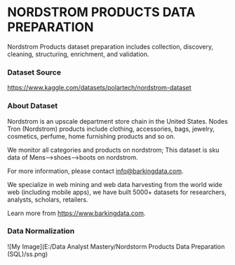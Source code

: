 # NORDSTROM PRODUCTS DATA PREPARATION
Nordstrom Products dataset preparation includes collection, discovery, cleaning, structuring, enrichment, and validation.

### Dataset Source
https://www.kaggle.com/datasets/polartech/nordstrom-dataset

### About Dataset
Nordstrom is an upscale department store chain in the United States. Nodes Tron (Nordstrom) products include clothing, accessories, bags, jewelry, cosmetics, perfume, home furnishing products and so on.

We monitor all categories and products on nordstrom; This dataset is sku data of Mens-->shoes-->boots on nordstrom.

For more information, please contact info@barkingdata.com.

We specialize in web mining and web data harvesting from the world wide web (including mobile apps), we have built 5000+ datasets for researchers, analysts, scholars, retailers.

Learn more from https://www.barkingdata.com.

### Data Normalization
![My Image](E:/Data Analyst Mastery/Nordstorm Products Data Preparation (SQL)/ss.png)
